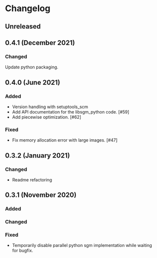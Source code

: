 # Changelog

## Unreleased

## 0.4.1 (December 2021)

### Changed

Update python packaging.

## 0.4.0 (June 2021)

### Added

- Version handling with setuptools_scm 
- Add API documentation for the libsgm_python code. [#59]
- Add piecewise optimization. [#62]

### Fixed

- Fix memory allocation error with large images. [#47]

## 0.3.2 (January 2021)

### Changed

- Readme refactoring

## 0.3.1 (November 2020)

### Added

### Changed

### Fixed

- Temporarily disable parallel python sgm implementation while waiting for bugfix.


